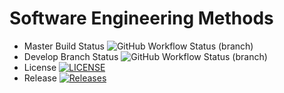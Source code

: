 # Software Engineering Methods
* Master Build Status ![GitHub Workflow Status (branch)](https://img.shields.io/github/actions/workflow/status/OrangeUserOn/SoftwareMethods/main.yml?branch=master)
* Develop Branch Status ![GitHub Workflow Status (branch)](https://img.shields.io/github/actions/workflow/status/OrangeUserOn/SoftwareMethods/main.yml?branch=develop)
* License [![LICENSE](https://img.shields.io/github/license/OrangeUserOn/SoftwareMethods.svg?style=flat-square)](https://github.com/OrangeUserOn/SoftwareMethods/blob/master/LICENSE)
* Release [![Releases](https://img.shields.io/github/release/OrangeUserOn/SoftwareMethods/all.svg?style=flat-square)](https://github.com/OrangeUserOn/SoftwareMethods/releases)